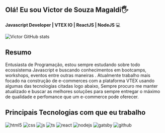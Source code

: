 ## Olá! Eu sou Victor de Souza Magaldi🖐️
__Javascript Developer | VTEX IO | ReactJS | NodeJS__  💻

![Victor GitHub stats](https://github-readme-stats.vercel.app/api?username=victor-magaldi&show_icons=true&theme=blue-green&count_private=true)

## Resumo
  Entusiasta de Programação, estou sempre estudando sobre todo ecossistema Javascript e buscando conhecimentos em bootcamps, workshops, eventos entre outras maneiras .
  Atualmente trabalho mais focado na construção de e-commerces com a plataforma VTEX usando algumas das tecnologias citadas logo abaixo, Sempre procuro me manter atualizado e buscar as melhores soluções para sempre entregar o máximo de qualidade e perfomance que um e-commerce pode oferecer.
  
## Principais Tecnologias com que eu trabalho

<div style="display: inline_block">
  <img align="center" alt="html5" src="https://img.shields.io/badge/HTML5-E34F26?style=for-the-badge&logo=html5&logoColor=white" />
  <img align="center" alt="css" src="https://img.shields.io/badge/CSS3-1572B6?style=for-the-badge&logo=css3&logoColor=white" />
  <img align="center" alt="js" src="https://img.shields.io/badge/JavaScript-F7DF1E?style=for-the-badge&logo=javascript&logoColor=black" />
  <img align="center" alt="ts" src="https://img.shields.io/badge/TypeScript-007ACC?style=for-the-badge&logo=typescript&logoColor=white" />
  <img align="center" alt="react" src="https://img.shields.io/badge/React-20232A?style=for-the-badge&logo=react&logoColor=61DAFB" />
  <img align="center" alt="nodejs" src="https://img.shields.io/badge/Node.js-43853D?style=for-the-badge&logo=node.js&logoColor=white" />
  <img align="center" alt="gatsby" src="https://img.shields.io/badge/Gatsby-663399?style=for-the-badge&logo=gatsby&logoColor=white" />
 <img align="center" alt="github" src="https://img.shields.io/badge/GitHub-100000?style=for-the-badge&logo=github&logoColor=white" />

</div><br/>
